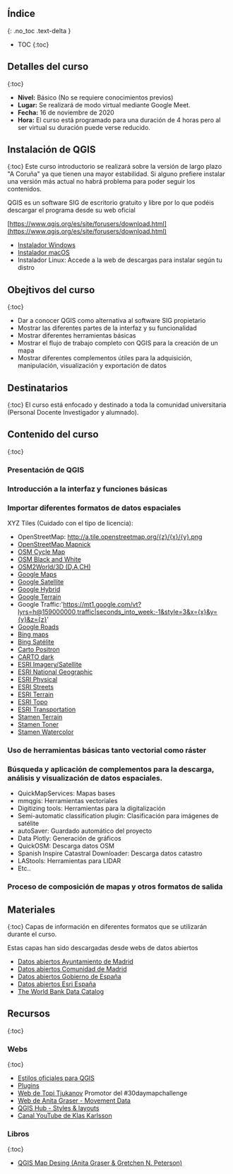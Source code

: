 ## Índice
{: .no_toc .text-delta }
* TOC
{:toc}

## Detalles del curso
{:toc}
- **Nivel:** Básico (No se requiere conocimientos previos)
- **Lugar:** Se realizará de modo virtual mediante Google Meet.
- **Fecha:** 16 de noviembre de 2020
- **Hora:** El curso está programado para una duración de 4 horas pero al ser virtual su duración puede verse reducido.

## Instalación de QGIS
{:toc}
Este curso introductorio se realizará sobre la versión de largo plazo "A Coruña" ya que tienen una mayor estabilidad. Si alguno prefiere instalar una versión más actual no habrá problema para poder seguir los contenidos.

QGIS es un software SIG de escritorio gratuito y libre por lo que podéis descargar el programa desde su web oficial

[https://www.qgis.org/es/site/forusers/download.html](https://www.qgis.org/es/site/forusers/download.html)

- [Instalador Windows](https://qgis.org/downloads/QGIS-OSGeo4W-3.10.11-2-Setup-x86_64.exe)
- [Instalador macOS](https://qgis.org/downloads/macos/qgis-macos-ltr.dmg)
- Instalador Linux: Accede a la web de descargas para instalar según tu distro

## Obejtivos del curso
{:toc}
- Dar a conocer QGIS como alternativa al software SIG propietario
-	Mostrar las diferentes partes de la interfaz y su funcionalidad
-	Mostrar diferentes herramientas básicas
-	Mostrar el flujo de trabajo completo con QGIS para la creación de un mapa
-	Mostrar diferentes complementos útiles para la adquisición, manipulación, visualización y exportación de datos

## Destinatarios
{:toc}
El curso está enfocado y destinado a toda la comunidad universitaria (Personal Docente Investigador y alumnado).

## Contenido del curso
{:toc}

###	Presentación de QGIS
###	Introducción a la interfaz y funciones básicas
###	Importar diferentes formatos de datos espaciales

XYZ Tiles (Cuidado con el tipo de licencia):
- OpenStreetMap: http://a.tile.openstreetmap.org/{z}/{x}/{y}.png
- [OpenStreetMap Mapnick](http://tile.openstreetmap.org/{z}/{x}/{y}.png)
- [OSM Cycle Map](http://tile.thunderforest.com/cycle/{z}/{x}/{y}.png)
- [OSM Black and White](http://tiles.wmflabs.org/bw-mapnik/{z}/{x}/{y}.png)
- [OSM2World/3D (D,A,CH)](http://tiles.osm2world.org/osm/pngtiles/n/{z}/{x}/{y}.png)
- [Google Maps](https://mt1.google.com/vt/lyrs=r&x={x}&y={y}&z={z})
- [Google Satellite](http://www.google.cn/maps/vt?lyrs=s@189&gl=cn&x={x}&y={y}&z={z})
- [Google Hybrid](https://mt1.google.com/vt/lyrs=y&x={x}&y={y}&z={z})
- [Google Terrain](https://mt1.google.com/vt/lyrs=t&x={x}&y={y}&z={z})
- Google Traffic:'https://mt1.google.com/vt?lyrs=h@159000000,traffic|seconds_into_week:-1&style=3&x={x}&y={y}&z={z}'
- [Google Roads](https://mt1.google.com/vt/lyrs=h&x={x}&y={y}&z={z})
- [Bing maps](http://ecn.dynamic.t0.tiles.virtualearth.net/comp/CompositionHandler/{q}?mkt=en-us&it=G,VE,BX,L,LA&shading=hill)
- [Bing Satélite](http://ecn.t3.tiles.virtualearth.net/tiles/a{q}.jpeg?g=0&dir=dir_n’)
- [Carto Positron](https://cartodb-basemaps-a.global.ssl.fastly.net/light_all/{z}/{x}/{y}.png)
- [CARTO dark](http://a.basemaps.cartocdn.com/dark_all/{z}/{x}/{y}.png)
- [ESRI Imagery/Satellite](https://server.arcgisonline.com/ArcGIS/rest/services/World_Imagery/MapServer/tile/{z}/{y}/{x})
- [ESRI National Geographic](http://services.arcgisonline.com/ArcGIS/rest/services/NatGeo_World_Map/MapServer/tile/{z}/{y}/{x})
- [ESRI Physical](https://server.arcgisonline.com/ArcGIS/rest/services/World_Physical_Map/MapServer/tile/{z}/{y}/{x})
- [ESRI Streets](https://server.arcgisonline.com/ArcGIS/rest/services/World_Street_Map/MapServer/tile/{z}/{y}/{x})
- [ESRI Terrain](https://server.arcgisonline.com/ArcGIS/rest/services/World_Terrain_Base/MapServer/tile/{z}/{y}/{x})
- [ESRI Topo](https://server.arcgisonline.com/ArcGIS/rest/services/World_Topo_Map/MapServer/tile/{z}/{y}/{x})
- [ESRI Transportation](https://server.arcgisonline.com/ArcGIS/rest/services/Reference/World_Transportation/MapServer/tile/{z}/{y}/{x})
- [Stamen Terrain](http://a.tile.stamen.com/terrain/{z}/{x}/{y}.png)
- [Stamen Toner](http://tile.stamen.com/toner/{z}/{x}/{y}.png)
- [Stamen Watercolor](http://tile.stamen.com/watercolor/{z}/{x}/{y}.jpg)

###	Uso de herramientas básicas tanto vectorial como ráster
###	Búsqueda y aplicación de complementos para la descarga, análisis y visualización de datos espaciales.

- QuickMapServices: Mapas bases
- mmqgis: Herramientas vectoriales
- Digitizing tools: Herramientas para la digitalización
- Semi-automatic classification plugin: Clasificación para imágenes de satélite
- autoSaver: Guardado automático del proyecto
- Data Plotly: Generación de gráficos
- QuickOSM: Descarga datos OSM
- Spanish Inspire Catastral Downloader: Descarga datos catastro
- LAStools: Herramientas para LIDAR
- Etc..

###	Proceso de composición de mapas y otros formatos de salida

## Materiales
{:toc}
Capas de información en diferentes formatos que se utilizarán durante el curso.



Estas capas han sido descargadas desde webs de datos abiertos
- [Datos abiertos Ayuntamiento de Madrid](https://datos.madrid.es/portal/site/egob/)
- [Datos abiertos Comunidad de Madrid](https://www.comunidad.madrid/gobierno/datos-abiertos)
- [Datos abiertos Gobierno de España](https://datos.gob.es/)
- [Datos abiertos Esri España](https://opendata.esri.es/)
- [The World Bank Data Catalog](https://datacatalog.worldbank.org/)


## Recursos
{:toc}
### Webs
{:toc}
- [Estilos oficiales para QGIS](https://plugins.qgis.org/styles/)
- [Plugins](https://plugins.qgis.org/plugins/)
- [Web de Topi Tjukanov](https://tjukanov.org/) Promotor del #30daymapchallenge
- [Web de Anita Graser - Movement Data](https://anitagraser.com/)
- [QGIS Hub - Styles & layouts](http://qgis-hub.fast-page.org/index.php?i=1)
- [Canal YouTube de Klas Karlsson](https://www.youtube.com/user/klakar70)

### Libros
{:toc}
- [QGIS Map Desing (Anita Graser & Gretchen N. Peterson)](https://locatepress.com/qmd2)
